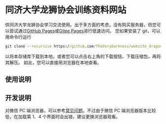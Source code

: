 # 同济大学龙狮协会训练资料网站

供同济大学龙狮协会学习交流使用。出于多方面的考虑，没有购买服务器，但您可以尝试通过[GitHub Pages](https://theverydarkness.github.io/website_dragonlion_sport/)或[Gitee Pages](http://theverydarkness.gitee.io/website_dragonlion_sport/)进行低速访问。
您如果安装了 git，可以用命令行运行

```cmd
git clone --recursive https://github.com/TheVeryDarkness/website_dragonlion_sport.git
```

以将本存储库下载到本地。或者您可以点击右上角的下载按钮，下载压缩包，再将其解压。
如此，您可以直接用浏览器在本地查看。

## 使用说明

## 开发说明

对微信 PC 端浏览器，可以参考[常见问题](https://work.weixin.qq.com/api/doc/90001/90148/90457)。不过由于微信 PC 端浏览器版本比较低，在加载第 1、4 个界面时会出错，建议更换浏览器观看。
